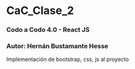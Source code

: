 # CaC_Clase_2

### Codo a Codo 4.0 - React JS

### Autor: Hernán Bustamante Hesse

Implementación de bootstrap, css, js al proyecto
